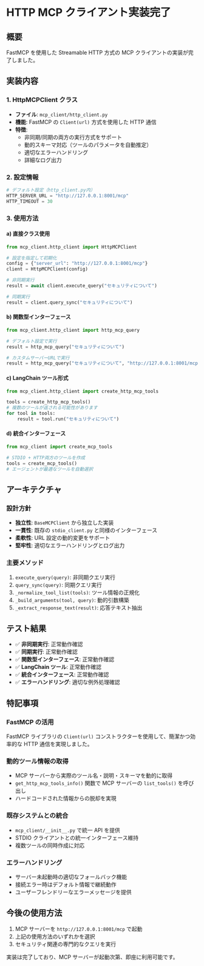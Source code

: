 # HTTP MCP クライアント実装完了

## 概要

FastMCP を使用した Streamable HTTP 方式の MCP クライアントの実装が完了しました。

## 実装内容

### 1. HttpMCPClient クラス

- **ファイル**: `mcp_client/http_client.py`
- **機能**: FastMCP の `Client(url)` 方式を使用した HTTP 通信
- **特徴**:
  - 非同期/同期の両方の実行方式をサポート
  - 動的スキーマ対応（ツールのパラメータを自動推定）
  - 適切なエラーハンドリング
  - 詳細なログ出力

### 2. 設定情報

```python
# デフォルト設定（http_client.py内）
HTTP_SERVER_URL = "http://127.0.0.1:8001/mcp"
HTTP_TIMEOUT = 30
```

### 3. 使用方法

#### a) 直接クラス使用

```python
from mcp_client.http_client import HttpMCPClient

# 設定を指定して初期化
config = {"server_url": "http://127.0.0.1:8001/mcp"}
client = HttpMCPClient(config)

# 非同期実行
result = await client.execute_query("セキュリティについて")

# 同期実行
result = client.query_sync("セキュリティについて")
```

#### b) 関数型インターフェース

```python
from mcp_client.http_client import http_mcp_query

# デフォルト設定で実行
result = http_mcp_query("セキュリティについて")

# カスタムサーバーURLで実行
result = http_mcp_query("セキュリティについて", "http://127.0.0.1:8001/mcp")
```

#### c) LangChain ツール形式

```python
from mcp_client.http_client import create_http_mcp_tools

tools = create_http_mcp_tools()
# 複数のツールが返される可能性があります
for tool in tools:
    result = tool.run("セキュリティについて")
```

#### d) 統合インターフェース

```python
from mcp_client import create_mcp_tools

# STDIO + HTTP両方のツールを作成
tools = create_mcp_tools()
# エージェントが最適なツールを自動選択
```

## アーキテクチャ

### 設計方針

- **独立性**: `BaseMCPClient` から独立した実装
- **一貫性**: 既存の `stdio_client.py` と同様のインターフェース
- **柔軟性**: URL 設定の動的変更をサポート
- **堅牢性**: 適切なエラーハンドリングとログ出力

### 主要メソッド

1. `execute_query(query)`: 非同期クエリ実行
2. `query_sync(query)`: 同期クエリ実行
3. `_normalize_tool_list(tools)`: ツール情報の正規化
4. `_build_arguments(tool, query)`: 動的引数構築
5. `_extract_response_text(result)`: 応答テキスト抽出

## テスト結果

- ✅ **非同期実行**: 正常動作確認
- ✅ **同期実行**: 正常動作確認
- ✅ **関数型インターフェース**: 正常動作確認
- ✅ **LangChain ツール**: 正常動作確認
- ✅ **統合インターフェース**: 正常動作確認
- ✅ **エラーハンドリング**: 適切な例外処理確認

## 特記事項

### FastMCP の活用

FastMCP ライブラリの `Client(url)` コンストラクターを使用して、簡潔かつ効率的な HTTP 通信を実現しました。

### 動的ツール情報の取得

- MCP サーバーから実際のツール名・説明・スキーマを動的に取得
- `get_http_mcp_tools_info()` 関数で MCP サーバーの `list_tools()` を呼び出し
- ハードコードされた情報からの脱却を実現

### 既存システムとの統合

- `mcp_client/__init__.py` で統一 API を提供
- STDIO クライアントとの統一インターフェース維持
- 複数ツールの同時作成に対応

### エラーハンドリング

- サーバー未起動時の適切なフォールバック機能
- 接続エラー時はデフォルト情報で継続動作
- ユーザーフレンドリーなエラーメッセージを提供

## 今後の使用方法

1. MCP サーバーを `http://127.0.0.1:8001/mcp` で起動
2. 上記の使用方法のいずれかを選択
3. セキュリティ関連の専門的なクエリを実行

実装は完了しており、MCP サーバーが起動次第、即座に利用可能です。

